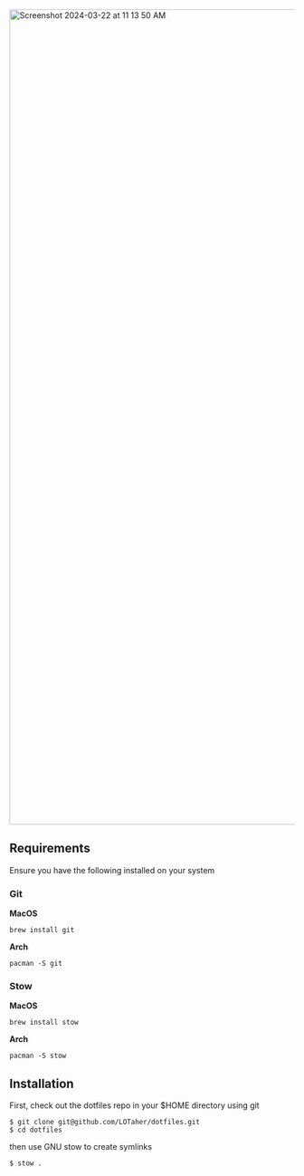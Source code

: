 <img width="1440" alt="Screenshot 2024-03-22 at 11 13 50 AM" src="https://github.com/LOTaher/dotfiles/assets/86690869/9a5c6dca-80be-4644-a694-cd6bcf6cbe26">

## Requirements

Ensure you have the following installed on your system

### **Git**

**MacOS**

`brew install git`

**Arch**

`pacman -S git`

### **Stow**

**MacOS**

`brew install stow`

**Arch**

`pacman -S stow`

## Installation

First, check out the dotfiles repo in your $HOME directory using git

```
$ git clone git@github.com/LOTaher/dotfiles.git
$ cd dotfiles
```

then use GNU stow to create symlinks

```
$ stow .
```
